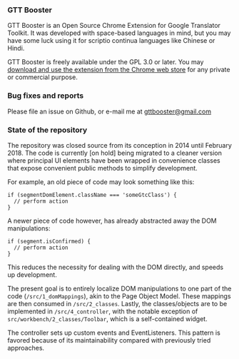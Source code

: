 ### GTT Booster

GTT Booster is an Open Source Chrome Extension for Google Translator Toolkit. It was developed with space-based languages in mind, but you may have some luck using it for scriptio continua languages like Chinese or Hindi.

GTT Booster is freely available under the GPL 3.0 or later. You may [download and use the extension from the Chrome web store](https://chrome.google.com/webstore/detail/google-translator-toolkit/pjankaakojbendjaejlcnpgeldmfpjed) for any private or commercial purpose.

### Bug fixes and reports

Please file an issue on Github, or e-mail me at [gttbooster@gmail.com](gttbooster@gmail.com)

### State of the repository

The repository was closed source from its conception in 2014 until February 2018. The code is currently [on hold] being migrated to a cleaner version where principal UI elements have been wrapped in convenience classes that expose convenient public methods to simplify development.

For example, an old piece of code may look something like this:
```
if (segmentDomElement.className === 'someGtcClass') {
  // perform action
}
```

A newer piece of code however, has already abstracted away the DOM manipulations:
```
if (segment.isConfirmed) {
  // perform action
}
```
This reduces the necessity for dealing with the DOM directly, and speeds up development.

The present goal is to entirely localize DOM manipulations to one part of the code (`/src/1_domMappings`), akin to the Page Object Model.
These mappings are then consumed in `/src/2_classes`.
Lastly, the classes/objects are to be implemented in `/src/4_controller`, with the notable exception of `src/workbench/2_classes/Toolbar`, which is a self-contained widget.

The controller sets up custom events and EventListeners. This pattern is favored because of its maintainability compared with previously tried approaches.

